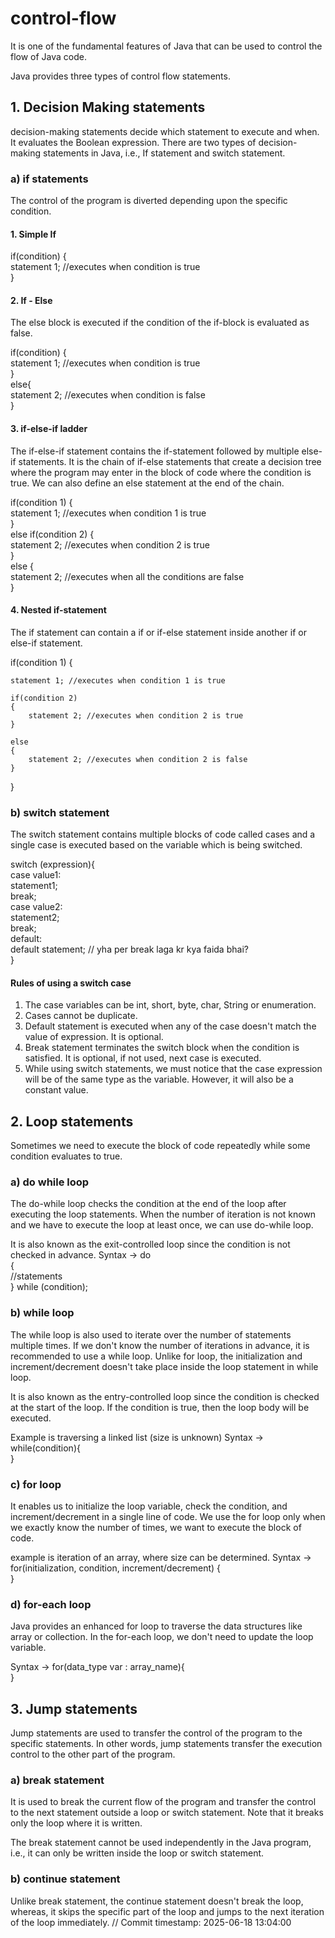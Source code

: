 # control-flow
It is one of the fundamental features of Java that can be used to control the flow of Java code.

Java provides three types of control flow statements.

## 1. Decision Making statements
decision-making statements decide which statement to execute and when.
It evaluates the Boolean expression.
There are two types of decision-making statements in Java, i.e., If statement and switch statement.

### a) if statements
The control of the program is diverted depending upon the specific condition.

#### 1. Simple If 
if(condition) {    
statement 1; //executes when condition is true   
} 

#### 2. If - Else
The else block is executed if the condition of the if-block is evaluated as false.

if(condition) {    
statement 1; //executes when condition is true   
}  
else{  
statement 2; //executes when condition is false   
}  

#### 3. if-else-if ladder
The if-else-if statement contains the if-statement followed by multiple else-if statements. 
It is the chain of if-else statements that create a decision tree where the program may enter in the block of code where the condition is true. We can also define an else statement at the end of the chain.

if(condition 1) {    
statement 1; //executes when condition 1 is true   
}  
else if(condition 2) {  
statement 2; //executes when condition 2 is true   
}  
else {  
statement 2; //executes when all the conditions are false   
}  

#### 4. Nested if-statement
The if statement can contain a if or if-else statement inside another if or else-if statement.

if(condition 1) {    

    statement 1; //executes when condition 1 is true   

    if(condition 2) 
    {  
        statement 2; //executes when condition 2 is true   
    }  

    else 
    {  
        statement 2; //executes when condition 2 is false   
    }  

}  


### b) switch statement
The switch statement contains multiple blocks of code called cases and a single case is executed based on the variable which is being switched.

switch (expression){  
    case value1:  
     statement1;  
     break;  
    case value2:  
     statement2;  
     break;  
    default:  
     default statement;
     // yha per break laga kr kya faida bhai?  
} 

#### Rules of using a switch case
1. The case variables can be int, short, byte, char, String or enumeration.
2. Cases cannot be duplicate.
3. Default statement is executed when any of the case doesn't match the value of expression. It is optional.
4. Break statement terminates the switch block when the condition is satisfied. It is optional, if not used, next case is executed.
5. While using switch statements, we must notice that the case expression will be of the same type as the variable. However, it will also be a constant value.

## 2. Loop statements
Sometimes we need to execute the block of code repeatedly while some condition evaluates to true.

### a) do while loop
The do-while loop checks the condition at the end of the loop after executing the loop statements. When the number of iteration is not known and we have to execute the loop at least once, we can use do-while loop.

It is also known as the exit-controlled loop since the condition is not checked in advance.
Syntax ->
do     
{    
    //statements    
} while (condition);    

### b) while loop
The while loop is also used to iterate over the number of statements multiple times.
If we don't know the number of iterations in advance, it is recommended to use a while loop.
Unlike for loop, the initialization and increment/decrement doesn't take place inside the loop statement in while loop.

It is also known as the entry-controlled loop since the condition is checked at the start of the loop. If the condition is true, then the loop body will be executed.

Example is traversing a linked list (size is unknown)
Syntax ->
while(condition){  
}

### c) for loop
It enables us to initialize the loop variable, check the condition, and increment/decrement in a single line of code.
We use the for loop only when we exactly know the number of times, we want to execute the block of code.

example is iteration of an array, where size can be determined.
Syntax ->
for(initialization, condition, increment/decrement) {    
}

### d) for-each loop
Java provides an enhanced for loop to traverse the data structures like array or collection. In the for-each loop, we don't need to update the loop variable.

Syntax ->
for(data_type var : array_name){    
}

## 3. Jump statements
Jump statements are used to transfer the control of the program to the specific statements. In other words, jump statements transfer the execution control to the other part of the program.

### a) break statement
It is used to break the current flow of the program and transfer the control to the next statement outside a loop or switch statement. 
Note that it breaks only the loop where it is written.

The break statement cannot be used independently in the Java program, i.e., it can only be written inside the loop or switch statement.

### b) continue statement
Unlike break statement, the continue statement doesn't break the loop, whereas, it skips the specific part of the loop and jumps to the next iteration of the loop immediately.
// Commit timestamp: 2025-06-18 13:04:00